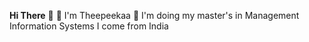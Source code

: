 **Hi There** 👋
👧 I'm Theepeekaa
📖 I'm doing my master's in Management Information Systems
I come from India
